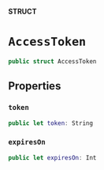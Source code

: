 **STRUCT**

# `AccessToken`

```swift
public struct AccessToken
```

## Properties
### `token`

```swift
public let token: String
```

### `expiresOn`

```swift
public let expiresOn: Int
```
